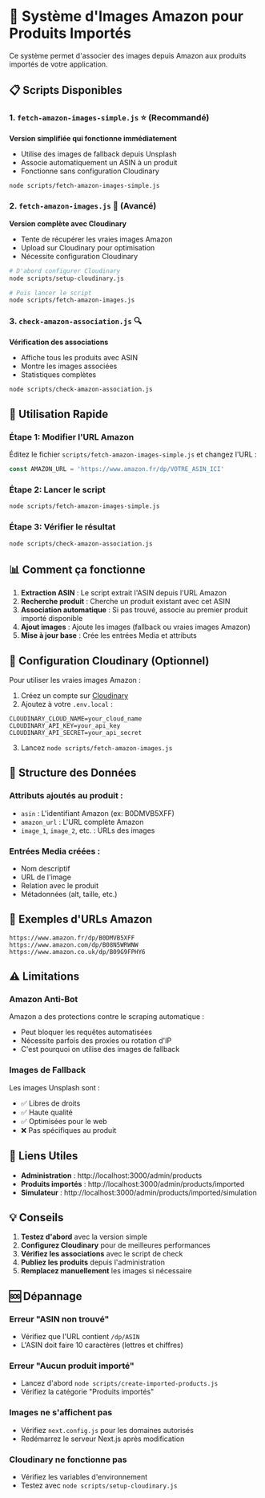 # 🛒 Système d'Images Amazon pour Produits Importés

Ce système permet d'associer des images depuis Amazon aux produits importés de votre application.

## 📋 Scripts Disponibles

### 1. `fetch-amazon-images-simple.js` ⭐ (Recommandé)
**Version simplifiée qui fonctionne immédiatement**
- Utilise des images de fallback depuis Unsplash
- Associe automatiquement un ASIN à un produit
- Fonctionne sans configuration Cloudinary

```bash
node scripts/fetch-amazon-images-simple.js
```

### 2. `fetch-amazon-images.js` 🔧 (Avancé)
**Version complète avec Cloudinary**
- Tente de récupérer les vraies images Amazon
- Upload sur Cloudinary pour optimisation
- Nécessite configuration Cloudinary

```bash
# D'abord configurer Cloudinary
node scripts/setup-cloudinary.js

# Puis lancer le script
node scripts/fetch-amazon-images.js
```

### 3. `check-amazon-association.js` 🔍
**Vérification des associations**
- Affiche tous les produits avec ASIN
- Montre les images associées
- Statistiques complètes

```bash
node scripts/check-amazon-association.js
```

## 🚀 Utilisation Rapide

### Étape 1: Modifier l'URL Amazon
Éditez le fichier `scripts/fetch-amazon-images-simple.js` et changez l'URL :

```javascript
const AMAZON_URL = 'https://www.amazon.fr/dp/VOTRE_ASIN_ICI'
```

### Étape 2: Lancer le script
```bash
node scripts/fetch-amazon-images-simple.js
```

### Étape 3: Vérifier le résultat
```bash
node scripts/check-amazon-association.js
```

## 📊 Comment ça fonctionne

1. **Extraction ASIN** : Le script extrait l'ASIN depuis l'URL Amazon
2. **Recherche produit** : Cherche un produit existant avec cet ASIN
3. **Association automatique** : Si pas trouvé, associe au premier produit importé disponible
4. **Ajout images** : Ajoute les images (fallback ou vraies images Amazon)
5. **Mise à jour base** : Crée les entrées Media et attributs

## 🔧 Configuration Cloudinary (Optionnel)

Pour utiliser les vraies images Amazon :

1. Créez un compte sur [Cloudinary](https://cloudinary.com/)
2. Ajoutez à votre `.env.local` :
```env
CLOUDINARY_CLOUD_NAME=your_cloud_name
CLOUDINARY_API_KEY=your_api_key
CLOUDINARY_API_SECRET=your_api_secret
```
3. Lancez `node scripts/fetch-amazon-images.js`

## 📝 Structure des Données

### Attributs ajoutés au produit :
- `asin` : L'identifiant Amazon (ex: B0DMVB5XFF)
- `amazon_url` : L'URL complète Amazon
- `image_1`, `image_2`, etc. : URLs des images

### Entrées Media créées :
- Nom descriptif
- URL de l'image
- Relation avec le produit
- Métadonnées (alt, taille, etc.)

## 🎯 Exemples d'URLs Amazon

```
https://www.amazon.fr/dp/B0DMVB5XFF
https://www.amazon.com/dp/B08N5WRWNW
https://www.amazon.co.uk/dp/B09G9FPHY6
```

## ⚠️ Limitations

### Amazon Anti-Bot
Amazon a des protections contre le scraping automatique :
- Peut bloquer les requêtes automatisées
- Nécessite parfois des proxies ou rotation d'IP
- C'est pourquoi on utilise des images de fallback

### Images de Fallback
Les images Unsplash sont :
- ✅ Libres de droits
- ✅ Haute qualité
- ✅ Optimisées pour le web
- ❌ Pas spécifiques au produit

## 🔗 Liens Utiles

- **Administration** : http://localhost:3000/admin/products
- **Produits importés** : http://localhost:3000/admin/products/imported
- **Simulateur** : http://localhost:3000/admin/products/imported/simulation

## 💡 Conseils

1. **Testez d'abord** avec la version simple
2. **Configurez Cloudinary** pour de meilleures performances
3. **Vérifiez les associations** avec le script de check
4. **Publiez les produits** depuis l'administration
5. **Remplacez manuellement** les images si nécessaire

## 🆘 Dépannage

### Erreur "ASIN non trouvé"
- Vérifiez que l'URL contient `/dp/ASIN`
- L'ASIN doit faire 10 caractères (lettres et chiffres)

### Erreur "Aucun produit importé"
- Lancez d'abord `node scripts/create-imported-products.js`
- Vérifiez la catégorie "Produits importés"

### Images ne s'affichent pas
- Vérifiez `next.config.js` pour les domaines autorisés
- Redémarrez le serveur Next.js après modification

### Cloudinary ne fonctionne pas
- Vérifiez les variables d'environnement
- Testez avec `node scripts/setup-cloudinary.js` 